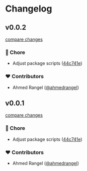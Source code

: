 # Changelog


## v0.0.2

[compare changes](https://github.com/ahmedrangel/snapsave-media-downloader/compare/v0.0.1...v0.0.2)

### 🏡 Chore

- Adjust package scripts ([44c741e](https://github.com/ahmedrangel/snapsave-media-downloader/commit/44c741e))

### ❤️ Contributors

- Ahmed Rangel ([@ahmedrangel](http://github.com/ahmedrangel))

## v0.0.1

[compare changes](https://github.com/ahmedrangel/snapsave-media-downloader/compare/v0.0.1...v0.0.1)

### 🏡 Chore

- Adjust package scripts ([44c741e](https://github.com/ahmedrangel/snapsave-media-downloader/commit/44c741e))

### ❤️ Contributors

- Ahmed Rangel ([@ahmedrangel](http://github.com/ahmedrangel))

